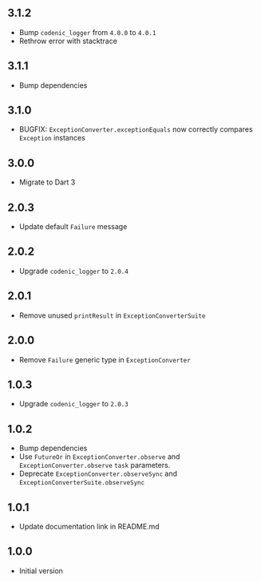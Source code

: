 ## 3.1.2
- Bump `codenic_logger` from `4.0.0` to `4.0.1`
- Rethrow error with stacktrace

## 3.1.1
- Bump dependencies

## 3.1.0
- BUGFIX: `ExceptionConverter.exceptionEquals` now correctly compares
`Exception` instances

## 3.0.0
- Migrate to Dart 3

## 2.0.3
- Update default `Failure` message

## 2.0.2
- Upgrade `codenic_logger` to `2.0.4`

## 2.0.1
- Remove unused `printResult` in `ExceptionConverterSuite`

## 2.0.0
- Remove `Failure` generic type in `ExceptionConverter`

## 1.0.3
- Upgrade `codenic_logger` to `2.0.3`

## 1.0.2
- Bump dependencies
- Use `FutureOr` in `ExceptionConverter.observe` and 
`ExceptionConverter.observe` `task` parameters.
- Deprecate `ExceptionConverter.observeSync` and 
`ExceptionConverterSuite.observeSync`

## 1.0.1
- Update documentation link in README.md

## 1.0.0
- Initial version